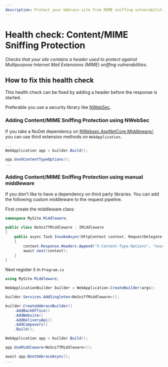 ```yaml
---
description: Protect your Umbraco site from MIME sniffing vulnerabilities using security headers like X-Content-Type-Options.
---
```


# Health check: Content/MIME Sniffing Protection

_Checks that your site contains a header used to protect against Multipurpose Internet Mail Extensions (MIME) sniffing vulnerabilities._

## How to fix this health check

This health check can be fixed by adding a header before the response is started.

Preferable you use a security library like [NWebSec](https://docs.nwebsec.com/).

### Adding Content/MIME Sniffing Protection using NWebSec

If you take a NuGet dependency on [NWebsec.AspNetCore.Middleware/](https://www.nuget.org/packages/NWebsec.AspNetCore.Middleware/), you can use third extension methods on `WebApplication`.

```csharp
...
WebApplication app = builder.Build();

app.UseXContentTypeOptions();
...
```

### Adding Content/MIME Sniffing Protection using manual middleware

If you don't like to have a dependency on third party libraries. You can add the following custom middleware to the request pipeline.

First create the middleware class:


```csharp
namespace MySite.Middleware;

public class NoSniffMiddleware : IMiddleware
{
    public async Task InvokeAsync(HttpContext context, RequestDelegate next)
    {
        context.Response.Headers.Append("X-Content-Type-Options", "nosniff");
        await next(context);
    }
}
```

Next register it in `Program.cs`

```csharp
using MySite.Middleware;

WebApplicationBuilder builder = WebApplication.CreateBuilder(args);

builder.Services.AddSingleton<NoSniffMiddleware>();

builder.CreateUmbracoBuilder()
    .AddBackOffice()
    .AddWebsite()
    .AddDeliveryApi()
    .AddComposers()
    .Build();

WebApplication app = builder.Build();

app.UseMiddleware<NoSniffMiddleware>();

await app.BootUmbracoAsync();
...
```
